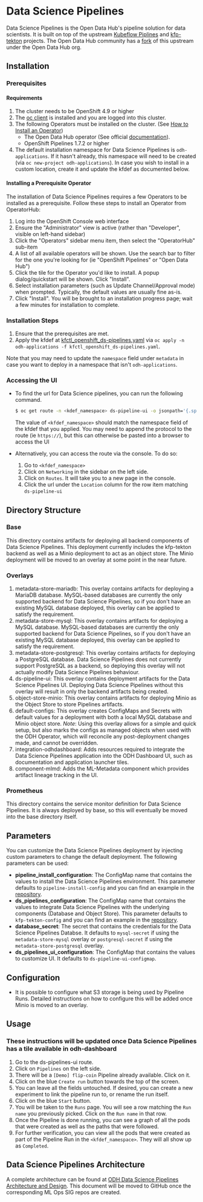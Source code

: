 # Data Science Pipelines

Data Science Pipelines is the Open Data Hub's pipeline solution for data scientists. It is built on top of the upstream [Kubeflow Piplines](https://github.com/kubeflow/pipelines) and [kfp-tekton](https://github.com/kubeflow/kfp-tekton) projects. The Open Data Hub community has a [fork](https://github.com/opendatahub-io/data-science-pipelines) of this upstream under the Open Data Hub org.


## Installation

### Prerequisites

#### Requirements
1. The cluster needs to be OpenShift 4.9 or higher
2. The [oc client](https://mirror.openshift.com/pub/openshift-v4/x86_64/clients/ocp/latest/openshift-client-linux.tar.gz) is installed and you are logged into this cluster.
3. The following Operators must be installed on the cluster.  (See [How to Install an Operator](#installing-a-prerequisite-operator))
    * The Open Data Hub operator (See official [documentation](https://opendatahub.io/docs/getting-started/quick-installation.html)). 
    * OpenShift Pipelines 1.7.2 or higher
4. The default installation namespace for Data Science Pipelines is `odh-applications`. If it hasn't already, this namespace will need to be created (via `oc new-project odh-applications`). In case you wish to install in a custom location, create it and update the kfdef as documented below.

#### Installing a Prerequisite Operator
The installation of Data Science Pipelines requires a few Operators to be installed as a prerequisite.  Follow these steps to install an Operator from OperatorHub:

1. Log into the OpenShift Console web interface
2. Ensure the "Administrator" view is active (rather than "Developer", visible on left-hand sidebar)
3. Click the "Operators" sidebar menu item, then select the "OperatorHub" sub-item
4. A list of all available operators will be shown.  Use the search bar to filter for the one you're looking for (ie "OpenShift Pipelines" or "Open Data Hub")
5. Click the tile for the Operator you'd like to install. A popup dialog/quickstart will be shown. Click "Install".
6. Select installation parameters (such as Update Channel/Approval mode) when prompted.  Typically, the default values are usually fine as-is.
7. Click "Install".  You will be brought to an installation progress page; wait a few minutes for installation to complete.

### Installation Steps

1. Ensure that the prerequisites are met.
2. Apply the kfdef at [kfctl_openshift_ds-pipelines.yaml](https://github.com/opendatahub-io/odh-manifests/blob/master/kfdef/kfctl_openshift_ds-pipelines.yaml) via `oc apply -n odh-applications -f kfctl_openshift_ds-pipelines.yaml`. 

Note that you may need to update the `namespace` field under `metadata` in case you want to deploy in a namespace that isn't `odh-applications`.

### Accessing the UI
* To find the url for Data Science pipelines, you can run the following command.
    ```bash
    $ oc get route -n <kdef_namespace> ds-pipeline-ui -o jsonpath='{.spec.host}'
    ```
    The value of `<kfdef_namespace>` should match the namespace field of the kfdef that you applied.
    You may need to append the protocol to the route (ie `https://`), but this can otherwise be pasted into a browser to access the UI

* Alternatively, you can access the route via the console. To do so:

    1. Go to `<kfdef_namespace>`
    2. Click on `Networking` in the sidebar on the left side.
    3. Click on `Routes`. It will take you to a new page in the console.
    4. Click the url under the `Location` column for the row item matching `ds-pipeline-ui`


## Directory Structure

### Base

This directory contains artifacts for deploying all backend components of Data Science Pipelines. This deployment currently includes the kfp-tekton backend as well as a Minio deployment to act as an object store. The Minio deployment will be moved to an overlay at some point in the near future.

### Overlays

1. metadata-store-mariadb: This overlay contains artifacts for deploying a MariaDB database. MySQL-based databases are currently the only supported backend for Data Science Pipelines, so if you don't have an existing MySQL database deployed, this overlay can be applied to satisfy the requirement.
2. metadata-store-mysql: This overlay contains artifacts for deploying a MySQL database. MySQL-based databases are currently the only supported backend for Data Science Pipelines, so if you don't have an existing MySQL database deployed, this overlay can be applied to satisfy the requirement.
3. metadata-store-postgresql: This overlay contains artifacts for deploying a PostgreSQL database. Data Science Pipelines does not currently support PostgreSQL as a backend, so deploying this overlay will not actually modify Data Science Pipelines behaviour.
4. ds-pipeline-ui: This overlay contains deployment artifacts for the Data Science Pipelines UI. Deploying Data Science Pipelines without this overlay will result in only the backend artifacts being created.
5. object-store-minio: This overlay contains artifacts for deploying Minio as the Object Store to store Pipelines artifacts.
6. default-configs: This overlay creates ConfigMaps and Secrets with default values for a deployment with both a local MySQL database and Minio object store. *Note*: Using this overlay allows for a simple and quick setup, but also marks the configs as managed objects when used with the ODH Operator, which will reconcile any post-deployment changes made, and cannot be overridden.
7. integration-odhdashboard: Adds resources required to integrate the Data Science Pipelines application into the ODH Dashboard UI, such as documentation and application launcher tiles.
8. component-mlmd: Adds the ML-Metadata component which provides artifact lineage tracking in the UI.

### Prometheus

This directory contains the service monitor definition for Data Science Pipelines. It is always deployed by base, so this will eventually be moved into the base directory itself.

## Parameters

You can customize the Data Science Pipelines deployment by injecting custom parameters to change the default deployment. The following parameters can be used:

* **pipeline_install_configuration**: The ConfigMap name that contains the values to install the Data Science Pipelines environment. This parameter defaults to `pipeline-install-config` and you can find an example in the [repository](./base/configmaps/pipeline-install-config.yaml).
* **ds_pipelines_configuration**: The ConfigMap name that contains the values to integrate Data Science Pipelines with the underlying components (Database and Object Store). This parameter defaults to `kfp-tekton-config` and you can find an example in the [repository](./base/configmaps/kfp-tekton-config.yaml).
* **database_secret**: The secret that contains the credentials for the Data Science Pipelines Databse. It defaults to `mysql-secret` if using the `metadata-store-mysql` overlay or `postgresql-secret` if using the `metadata-store-postgresql` overlay.
* **ds_pipelines_ui_configuration**: The ConfigMap that contains the values to customize UI. It defaults to `ds-pipeline-ui-configmap`.

## Configuration

* It is possible to configure what S3 storage is being used by Pipeline Runs. Detailed instructions on how to configure this will be added once Minio is moved to an overlay.

## Usage

### These instructions will be updated once Data Science Pipelines has a tile available in odh-dashboard

1. Go to the ds-pipelines-ui route.
2. Click on `Pipelines` on the left side.
3. There will be a `[Demo] flip-coin` Pipeline already available. Click on it.
4. Click on the blue `Create run` button towards the top of the screen.
5. You can leave all the fields untouched. If desired, you can create a new experiment to link the pipeline run to, or rename the run itself.
6. Click on the blue `Start` button.
7. You will be taken to the `Runs` page. You will see a row matching the `Run name` you previously picked. Click on the `Run name` in that row.
8. Once the Pipeline is done running, you can see a graph of all the pods that were created as well as the paths that were followed.
9. For further verification, you can view all the pods that were created as part of the Pipeline Run in the `<kfdef_namespace>`. They will all show up as `Completed`.

## Data Science Pipelines Architecture

A complete architecture can be found at [ODH Data Science Pipelines Architecture and Design](https://docs.google.com/document/d/1o-JS1uZKLZsMY3D16kl5KBdyBb-aV-kyD_XycdJOYpM/edit#heading=h.3aocw3evrps0). This document will be moved to GitHub once the corresponding ML Ops SIG repos are created.
